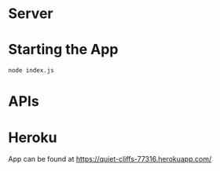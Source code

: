 # Server

# Starting the App
`node index.js `

# APIs

## 

# Heroku
App can be found at https://quiet-cliffs-77316.herokuapp.com/